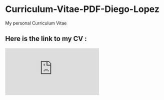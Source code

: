 # Curriculum-Vitae-PDF-Diego-Lopez
My personal Curriculum Vitae
## Here is the link to my CV :
![[CV_Diego_Silanes.pdf](https://github.com/user-attachments/files/16043887/CV_Diego_Silanes.pdf)](https://github.com/papaitan2/Curriculum-Vitae-PDF-Diego-Lopez/blob/main/CV_Diego_Silanes.pdf)


